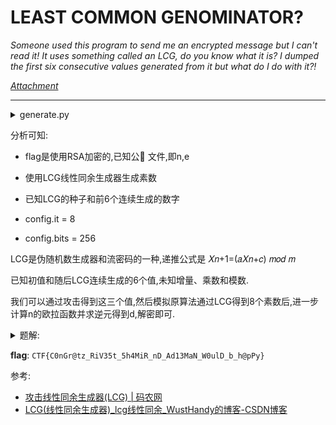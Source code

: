 # LEAST COMMON GENOMINATOR?

*Someone used this program to send me an encrypted message but I can't read it! It uses something called an LCG, do you know what it is? I dumped the first six consecutive values generated from it but what do I do with it?!*

*[Attachment](https://storage.googleapis.com/gctf-2023-attachments-project/4e90c59c2c12ac422f0b83094cca2c3e5c4c7cce464dddc5cb2ad391155f11c96a183290a289dfe1c64cc9e3cd467706f07e621904588ca4def3a4f6906234b7.zip)*

---
<details>
<summary style="display: list-item;">generate.py</summary>
<div markdown="1">

```python
from secret import config
from Crypto.PublicKey import RSA
from Crypto.Util.number import bytes_to_long, isPrime

class LCG:
    lcg_m = config.m
    lcg_c = config.c
    lcg_n = config.n

    def __init__(self, lcg_s):
        self.state = lcg_s

    def next(self):
        self.state = (self.state * self.lcg_m + self.lcg_c) % self.lcg_n
        return self.state

if __name__ == '__main__':

    assert 4096 % config.it == 0
    assert config.it == 8
    assert 4096 % config.bits == 0
    assert config.bits == 512

    # Find prime value of specified bits a specified amount of times
    seed = 211286818345627549183608678726370412218029639873054513839005340650674982169404937862395980568550063504804783328450267566224937880641772833325018028629959635
    lcg = LCG(seed)
    primes_arr = []

    dump = True
    items = 0
    dump_file = open("dump.txt", "w")

    primes_n = 1
    while True:
        for i in range(config.it):
            while True:
                prime_candidate = lcg.next()
                if dump:
                    dump_file.write(str(prime_candidate) + '\n')
                    items += 1
                    if items == 6:
                        dump = False
                        dump_file.close()
                if not isPrime(prime_candidate):
                    continue
                elif prime_candidate.bit_length() != config.bits:
                    continue
                else:
                    primes_n *= prime_candidate
                    primes_arr.append(prime_candidate)
                    break

        # Check bit length
        if primes_n.bit_length() > 4096:
            print("bit length", primes_n.bit_length())
            primes_arr.clear()
            primes_n = 1
            continue
        else:
            break

    # Create public key 'n'
    n = 1
    for j in primes_arr:
        n *= j
    print("[+] Public Key: ", n)
    print("[+] size: ", n.bit_length(), "bits")

    # Calculate totient 'Phi(n)'
    phi = 1
    for k in primes_arr:
        phi *= (k - 1)

    # Calculate private key 'd'
    d = pow(config.e, -1, phi)

    # Generate Flag
    assert config.flag.startswith(b"CTF{")
    assert config.flag.endswith(b"}")
    enc_flag = bytes_to_long(config.flag)
    assert enc_flag < n

    # Encrypt Flag
    _enc = pow(enc_flag, config.e, n)

    with open ("flag.txt", "wb") as flag_file:
        flag_file.write(_enc.to_bytes(n.bit_length(), "little"))

    # Export RSA Key
    rsa = RSA.construct((n, config.e))
    with open ("public.pem", "w") as pub_file:
        pub_file.write(rsa.exportKey().decode())
```
</div>
</details>

分析可知:

* flag是使用RSA加密的,已知公🔑 文件,即n,e

* 使用LCG线性同余生成器生成素数

* 已知LCG的种子和前6个连续生成的数字

* config.it = 8

* config.bits = 256

LCG是伪随机数生成器和流密码的一种,递推公式是 𝑋𝑛+1=(𝑎𝑋𝑛+𝑐) 𝑚𝑜𝑑 𝑚

已知初值和随后LCG连续生成的6个值,未知增量、乘数和模数.

我们可以通过攻击得到这三个值,然后模拟原算法通过LCG得到8个素数后,进一步计算n的欧拉函数并求逆元得到d,解密即可.

<details>
<summary style="display: list-item;">题解:</summary>
<div markdown="1">

```python
import math
from functools import reduce

import gmpy2

from Crypto.PublicKey import RSA
from Crypto.Util.number import bytes_to_long, isPrime, long_to_bytes

dump_file = open("dump.txt")
output_values = [int(x) for x in dump_file.readlines()]  # 已知的 LCG 输出值

def crack_unknown_increment(states, modulus, multiplier):
    """
    已知：a,m,s0,s1
    求c
    """
    increment = (states[1] - states[0] * multiplier) % modulus
    return modulus, multiplier, increment

def crack_unknown_multiplier(states, modulus):
    """
    已知：m,s0,s1,s2
    求a
    """
    multiplier = (
        (states[2] - states[1]) * gmpy2.invert(states[1] - states[0], modulus) % modulus
    )  # 注意这里求逆元
    return crack_unknown_increment(states, modulus, multiplier)

def crack_unknown_modulus(states):
    """
    已知：s0-s6
    求a,c,m
    """
    diffs = [s1 - s0 for s0, s1 in zip(states, states[1:])]
    zeroes = [t2 * t0 - t1 * t1 for t0, t1, t2 in zip(diffs, diffs[1:], diffs[2:])]
    modulus = abs(reduce(math.gcd, zeroes))
    return crack_unknown_multiplier(states, modulus)

class LCG:
    def __init__(self, lcg_m, lcg_c, lcg_n, lcg_s):
        self.state = lcg_s
        self.lcg_m = lcg_m
        self.lcg_c = lcg_c
        self.lcg_n = lcg_n

    def next(self):
        self.state = (self.state * self.lcg_m + self.lcg_c) % self.lcg_n
        return self.state


m, a, c = crack_unknown_modulus(output_values)
seed = 211286818345627549183608678726370412218029639873054513839005340650674982169404937862395980568550063504804783328450267566224937880641772833325018028629959635
lcg = LCG(a, c, m, seed)
print(a, c, m)
primes_n = 1
primes_arr = []
for i in range(8):
    while True:
        prime_candidate = lcg.next()
        if not isPrime(prime_candidate):
            continue
        elif prime_candidate.bit_length() != 512:
            continue
        else:
            primes_n *= prime_candidate
            primes_arr.append(prime_candidate)
            break

print(list(primes_arr))

phi = 1
for k in primes_arr:
    phi *= k - 1

key = RSA.importKey(open("public.pem", "r").read())
n = key.n
e = key.e
d = gmpy2.invert(e, phi)

enc = open("flag.txt", "rb").read()

flag = pow(int.from_bytes(enc, "little"), d, n)
print(long_to_bytes(flag))
```
</div>
</details>

**flag**: `CTF{C0nGr@tz_RiV35t_5h4MiR_nD_Ad13MaN_W0ulD_b_h@pPy}`

参考:

* [攻击线性同余生成器(LCG) | 码农网](https://www.codercto.com/a/35743.html)
* [LCG(线性同余生成器)_lcg线性同余_WustHandy的博客-CSDN博客](https://blog.csdn.net/weixin_45883223/article/details/115299389)
